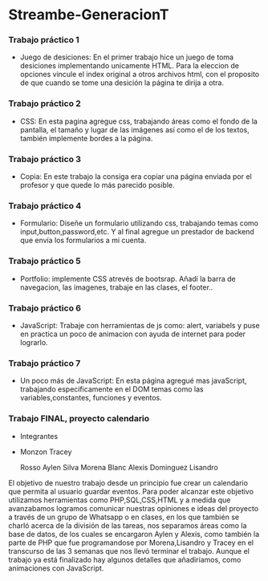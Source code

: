 # Streambe-GeneracionT

### Trabajo práctico 1
- Juego de desiciones:
En el primer trabajo hice un juego de toma desiciones implementando unicamente HTML. Para la eleccion de opciones vincule el index original a otros archivos html, con el proposito de que cuando se tome una desición la página te dirija a otra.

### Trabajo práctico 2 
- CSS:
 En esta pagina agregue css, trabajando áreas como el fondo de la pantalla, el tamaño y lugar de las imágenes así como el de los textos, también implemente bordes a la página.

### Trabajo práctico 3
- Copia:
En este trabajo la consiga era copiar una página enviada por el profesor y que quede lo más parecido posible.

### Trabajo práctico 4
- Formulario:
  Diseñe un formulario utilizando css, trabajando temas como input,button,password,etc. Y al final agregue un prestador de backend que envía los formularios a mi cuenta.

### Trabajo práctico 5
- Portfolio:
implemente CSS atrevés de bootsrap. Añadí la barra de navegacion, las imagenes, trabaje en las clases, el footer..

### Trabajo práctico 6
- JavaScript:
  Trabaje con herramientas de js como: alert, variabels y puse en practica un poco de animacion con ayuda de internet para poder lograrlo.

### Trabajo práctico 7
- Un poco más de JavaScript:
En esta página agregué mas javaScript, trabajando especificamente en el DOM temas como las variables,constantes, funciones y eventos.

### Trabajo FINAL, proyecto calendario
- Integrantes
- 
  Monzon Tracey
  
  Rosso Aylen
  Silva Morena
  Blanc Alexis
  Dominguez Lisandro

El objetivo de nuestro trabajo desde un principio fue crear un calendario que permita al usuario guardar eventos. Para poder alcanzar este objetivo utilizamos herramientas como PHP,SQL,CSS,HTML y a medida que avanzabamos logramos comunicar nuestras opiniones e ideas del proyecto a través de un grupo de Whatsapp o en clases, en los que también se charló acerca de la división de las tareas, nos separamos áreas como la base de datos, de los cuales se encargaron Aylen y Alexis, como también la parte de PHP que fue programandose por Morena,Lisandro y Tracey en el transcurso de las 3 semanas que nos llevó terminar el trabajo.
Aunque el trabajo ya está finalizado hay algunos detalles que añadiríamos, como animaciones con JavaScript. 

